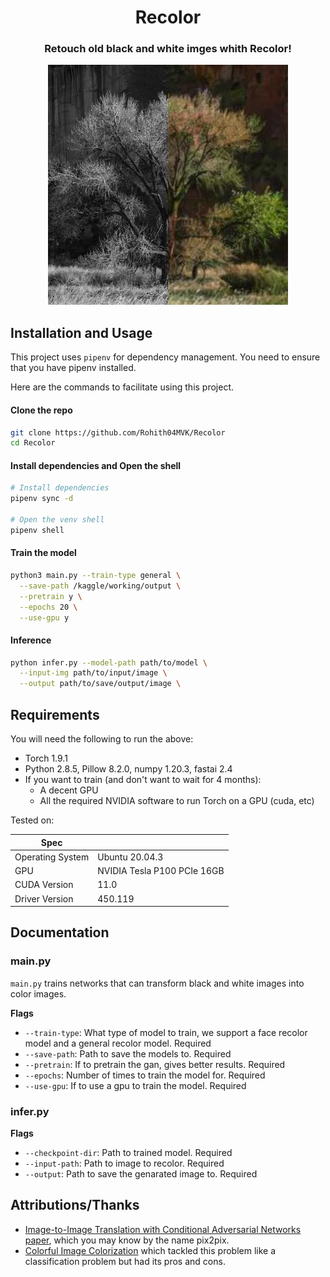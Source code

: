 <h1 align="center"> Recolor</h1>
<h3 align="center">Retouch old black and white imges whith Recolor!</h3>
<p align="center"><img src="/images/index.jpg" /></p>

## Installation and Usage

This project uses `pipenv` for dependency management. You need to ensure that you have pipenv installed.

Here are the commands to facilitate using this project.

#### Clone the repo

```sh
git clone https://github.com/Rohith04MVK/Recolor
cd Recolor
```

#### Install dependencies and Open the shell

```sh
# Install dependencies
pipenv sync -d

# Open the venv shell
pipenv shell
```

#### Train the model

```sh
python3 main.py --train-type general \
  --save-path /kaggle/working/output \
  --pretrain y \
  --epochs 20 \
  --use-gpu y
```

#### Inference

```sh
python infer.py --model-path path/to/model \
  --input-img path/to/input/image \
  --output path/to/save/output/image \
```

## Requirements

You will need the following to run the above:

- Torch 1.9.1
- Python 2.8.5, Pillow 8.2.0, numpy 1.20.3, fastai 2.4
- If you want to train (and don't want to wait for 4 months):
  - A decent GPU
  - All the required NVIDIA software to run Torch on a GPU (cuda, etc)

Tested on:

| Spec             |                             |
| ---------------- | --------------------------- |
| Operating System | Ubuntu 20.04.3              |
| GPU              | NVIDIA Tesla P100 PCIe 16GB |
| CUDA Version     | 11.0                        |
| Driver Version   | 450.119                     |

## Documentation

### main.py

`main.py` trains networks that can transform black and white images into color images.

**Flags**

- `--train-type`: What type of model to train, we support a face recolor model and a general recolor model. Required
- `--save-path`: Path to save the models to. Required
- `--pretrain`: If to pretrain the gan, gives better results. Required
- `--epochs`: Number of times to train the model for. Required
- `--use-gpu`: If to use a gpu to train the model. Required

### infer.py

**Flags**

- `--checkpoint-dir`: Path to trained model. Required
- `--input-path`: Path to image to recolor. Required
- `--output`: Path to save the genarated image to. Required

## Attributions/Thanks

- [Image-to-Image Translation with Conditional Adversarial Networks paper](https://arxiv.org/abs/1611.07004), which you may know by the name pix2pix.
- [Colorful Image Colorization](https://arxiv.org/abs/1603.08511) which tackled this problem like a classification problem but had its pros and cons.

